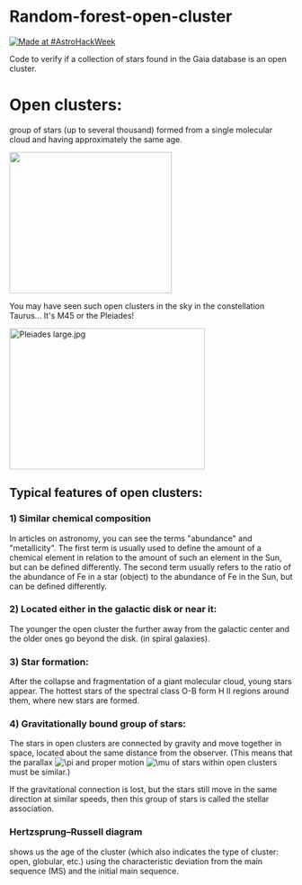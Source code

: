 # Random-forest-open-cluster

[![Made at #AstroHackWeek](https://img.shields.io/badge/Made%20at-%23AstroHackWeek-8063d5.svg?style=flat)](http://astrohackweek.org/)

Code to verify if a collection of stars found in the Gaia database is an open cluster.

# Open clusters:
group of stars (up to several thousand) formed from a single molecular cloud and having approximately the same age.

<img crossorigin="anonymous" src="https://upload.wikimedia.org/wikipedia/commons/thumb/7/72/VISTA_Finds_Star_Clusters_Galore.jpg/800px-VISTA_Finds_Star_Clusters_Galore.jpg" class="jpg" alt="" width="289" height="251" style="">

You may have seen such open clusters in the sky in the constellation Taurus... It's M45 or the Pleiades!

<img crossorigin="anonymous" src="https://upload.wikimedia.org/wikipedia/commons/thumb/4/4e/Pleiades_large.jpg/800px-Pleiades_large.jpg" class="jpg" alt="Pleiades large.jpg" width="348" height="251" style="">

## Typical features of open clusters:

### 1) Similar chemical composition 

In articles on astronomy, you can see the terms "abundance" and "metallicity". The first term is usually used to define the amount of a chemical element in relation to the amount of such an element in the Sun, but can be defined differently. The second term usually refers to the ratio of the abundance of Fe in a star (object) to the abundance of Fe in the Sun, but can be defined differently.

### 2) Located either in the galactic disk or near it:

The younger the open cluster the further away from the galactic center and the older ones go beyond the disk. (in spiral galaxies). 

### 3) Star formation:

After the collapse and fragmentation of a giant molecular cloud, young stars appear. The hottest stars of the spectral class O-B form H II regions around them, where new stars are formed.

### 4) Gravitationally bound group of stars:

The stars in open clusters are connected by gravity and move together in space, located about the same distance from the observer. (This means that the parallax <img src="https://latex.codecogs.com/gif.latex?\pi" title="\pi" /> and proper motion <img src="https://latex.codecogs.com/gif.latex?\mu" title="\mu" /> of stars within open clusters must be similar.)

If the gravitational connection is lost, but the stars still move in the same direction at similar speeds, then this group of stars is called the stellar association.

### Hertzsprung–Russell diagram

shows us the age of the cluster (which also indicates the type of cluster: open, globular, etc.) using the characteristic deviation from the main sequence (MS) and the initial main sequence.

<img crossorigin="anonymous" src="https://upload.wikimedia.org/wikipedia/commons/2/27/Open_cluster_HR_diagram_ages.gif" class="gif" alt="" style="">

